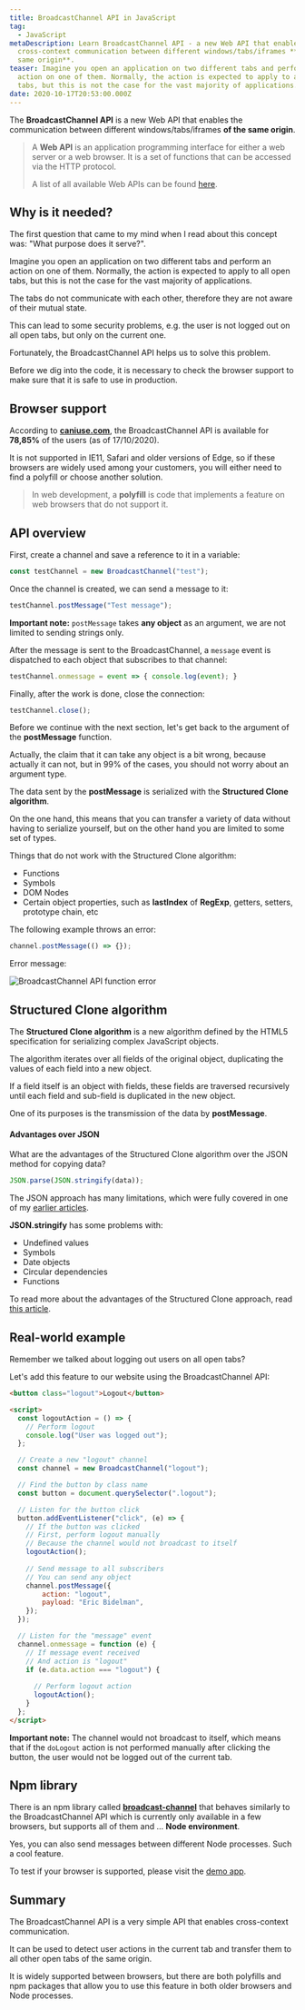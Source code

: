 ```yaml
---
title: BroadcastChannel API in JavaScript
tag:
  - JavaScript
metaDescription: Learn BroadcastChannel API - a new Web API that enables
  cross-context communication between different windows/tabs/iframes **of the
  same origin**.
teaser: Imagine you open an application on two different tabs and perform an
  action on one of them. Normally, the action is expected to apply to all open
  tabs, but this is not the case for the vast majority of applications...
date: 2020-10-17T20:53:00.000Z
---
```

The **BroadcastChannel API** is a new Web API that enables the communication between different windows/tabs/iframes **of the same origin**.

> A **Web API** is an application programming interface for either a web server or a web browser. It is a set of functions that can be accessed via the HTTP protocol.
>
> A list of all available Web APIs can be found [here](https://developer.mozilla.org/en-US/docs/Web/API).

## Why is it needed?

The first question that came to my mind when I read about this concept was: "What purpose does it serve?".

Imagine you open an application on two different tabs and perform an action on one of them. Normally, the action is expected to apply to all open tabs, but this is not the case for the vast majority of applications.

The tabs do not communicate with each other, therefore they are not aware of their mutual state.

This can lead to some security problems, e.g. the user is not logged out on all open tabs, but only on the current one.

Fortunately, the BroadcastChannel API helps us to solve this problem.

Before we dig into the code, it is necessary to check the browser support to make sure that it is safe to use in production.

## Browser support

According to **[caniuse.com](https://caniuse.com/broadcastchannel)**, the BroadcastChannel API is available for **78,85%** of the users (as of 17/10/2020).

It is not supported in IE11, Safari and older versions of Edge, so if these browsers are widely used among your customers, you will either need to find a polyfill or choose another solution.

> In web development, a **polyfill** is code that implements a feature on web browsers that do not support it.

## API overview

First, create a channel and save a reference to it in a variable:

```javascript
const testChannel = new BroadcastChannel("test");
```

Once the channel is created, we can send a message to it:

```javascript
testChannel.postMessage("Test message");
```

**Important note:** `postMessage` takes **any object** as an argument, we are not limited to sending strings only.

After the message is sent to the BroadcastChannel, a `message` event is dispatched to each object that subscribes to that channel:

```javascript
testChannel.onmessage = event => { console.log(event); }
```

Finally, after the work is done, close the connection:

```javascript
testChannel.close();
```

Before we continue with the next section, let's get back to the argument of the **postMessage** function.

Actually, the claim that it can take any object is a bit wrong, because actually it can not, but in 99% of the cases, you should not worry about an argument type.

The data sent by the **postMessage** is serialized with the **Structured Clone algorithm**.

On the one hand, this means that you can transfer a variety of data without having to serialize yourself, but on the other hand you are limited to some set of types.

Things that do not work with the Structured Clone algorithm:

* Functions
* Symbols
* DOM Nodes
* Certain object properties, such as **lastIndex** of **RegExp**, getters, setters, prototype chain, etc

The following example throws an error:

```javascript
channel.postMessage(() => {});
```

Error message:

![BroadcastChannel API function error](/img/screenshot-2020-10-16-at-18.48.30.png "BroadcastChannel API function error")

## Structured Clone algorithm

The **Structured Clone algorithm** is a new algorithm defined by the HTML5 specification for serializing complex JavaScript objects.

The algorithm iterates over all fields of the original object, duplicating the values of each field into a new object.

If a field itself is an object with fields, these fields are traversed recursively until each field and sub-field is duplicated in the new object.

One of its purposes is the transmission of the data by **postMessage**.

#### Advantages over JSON

What are the advantages of the Structured Clone algorithm over the JSON method for copying data?

```javascript
JSON.parse(JSON.stringify(data));
```

The JSON approach has many limitations, which were fully covered in one of my [earlier articles](/2020-05-25-how-to-clone-an-object-in-javascript/#JSON-object). 

**JSON.stringify** has some problems with:

* Undefined values
* Symbols
* Date objects
* Circular dependencies
* Functions

To read more about the advantages of the Structured Clone approach, read [this article](http://man.hubwiz.com/docset/JavaScript.docset/Contents/Resources/Documents/developer.mozilla.org/en-US/docs/Web/API/Web_Workers_API/Structured_clone_algorithm.html).

## Real-world example

Remember we talked about logging out users on all open tabs?

Let's add this feature to our website using the BroadcastChannel API:

```html
<button class="logout">Logout</button>

<script>  
  const logoutAction = () => {
    // Perform logout
    console.log("User was logged out");
  };

  // Create a new "logout" channel
  const channel = new BroadcastChannel("logout");

  // Find the button by class name
  const button = document.querySelector(".logout");

  // Listen for the button click
  button.addEventListener("click", (e) => {
    // If the button was clicked
    // First, perform logout manually
    // Because the channel would not broadcast to itself
    logoutAction();
    
    // Send message to all subscribers
    // You can send any object
    channel.postMessage({
        action: "logout",
        payload: "Eric Bidelman",
    });
  });

  // Listen for the "message" event
  channel.onmessage = function (e) {
    // If message event received
    // And action is "logout"
    if (e.data.action === "logout") {
      
      // Perform logout action
      logoutAction();
    }
  };
</script>
```

**Important note:** The channel would not broadcast to itself, which means that if the `doLogout` action is not performed manually after clicking the button, the user would not be logged out of the current tab.

## Npm library

There is an npm library called **[broadcast-channel](https://www.npmjs.com/package/broadcast-channel)** that behaves similarly to the BroadcastChannel API which is currently only available in a few browsers, but supports all of them and ... **Node environment**. 

Yes, you can also send messages between different Node processes. Such a cool feature.

To test if your browser is supported, please visit the [demo app](https://pubkey.github.io/broadcast-channel/e2e.html).

## Summary

The BroadcastChannel API is a very simple API that enables cross-context communication. 

It can be used to detect user actions in the current tab and transfer them to all other open tabs of the same origin.

It is widely supported between browsers, but there are both polyfills and npm packages that allow you to use this feature in both older browsers and Node processes.